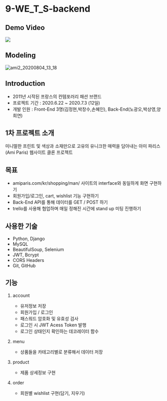 # 9-WE_T_S-backend

## Demo Video

[![](https://user-images.githubusercontent.com/63710565/89256216-8bdce180-d65e-11ea-9fd5-d99b5cc3183b.png)](https://youtu.be/c9qNDQm6qqM)

## Modeling

![ami2_20200804_13_18](https://user-images.githubusercontent.com/63710565/89264240-8f2b9980-d66d-11ea-9aa9-da32b9aa2a74.png)

## Introduction
- 2011년 시작된 프랑스의 컨템포러리 패션 브랜드
- 프로젝트 기간 : 2020.6.22 ~ 2020.7.3 (12일)
- 개발 인원 : Front-End 3명(김정현,박창수,손혜인), Back-End(노광오,박상영,양희연)

## 1차 프로젝트 소개
미니멀한 프린트 및 색상과 소재만으로 고유의 유니크한 매력을 담아내는 아미 파리스(Ami Paris) 웹사이트 클론 프로젝트

## 목표
- amiparis.com/kr/shopping/man/ 사이트의 interface와 동일하게 화면 구현하기
- 회원가입/로그인, cart, wishlist 기능 구현하기
- Back-End API를 통해 데이터를 GET / POST 하기
- trello를 사용해 협업하며 매일 정해진 시간에 stand up 미팅 진행하기

## 사용한 기술
- Python, Django
- MySQL
- BeautifulSoup, Selenium
- JWT, Bcrypt
- CORS Headers
- Git, GitHub

## 기능
1. account
    - 유저정보 저장
    - 회원가입 / 로그인
    - 패스워드 암호화 및 유효성 검사
    - 로그인 시 JWT Acess Token 발행
    - 로그인 상태인지 확인하는 데코레이터 함수

2. menu
    - 상품들을 카테고리별로 분류해서 데이터 저장

3. product
    - 제품 상세정보 구현

4. order
    - 회원별 wishlist 구현(담기, 지우기)
